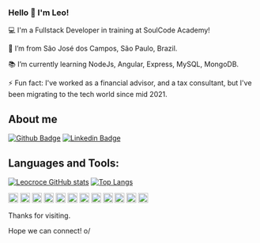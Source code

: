 ### Hello 👋 I'm Leo!

:computer: I'm a Fullstack Developer in training at SoulCode Academy!

:house_with_garden: I’m from São José dos Campos, São Paulo, Brazil.

:books: I’m currently learning NodeJs, Angular, Express, MySQL, MongoDB.

⚡ Fun fact: I've worked as a financial advisor, and a tax consultant, but I've been migrating to the tech world since mid 2021.

## About me

[![Github Badge](https://img.shields.io/badge/-Github-000?style=flat-square&logo=Github&logoColor=white&link=https://github.com/Leocroce)](https://github.com/Leocroce)
[![Linkedin Badge](https://img.shields.io/badge/-LinkedIn-blue?style=flat-square&logo=Linkedin&logoColor=white&link=https://www.linkedin.com/in/leonardo-croce/)](https://www.linkedin.com/in/leonardo-croce/)


## Languages and Tools:

[![Leocroce GitHub stats](https://github-readme-stats.vercel.app/api?username=Leocroce)](https://github.com/Leocroce/github-readme-stats)
[![Top Langs](https://github-readme-stats.vercel.app/api/top-langs/?username=Leocroce&layout=compact)](https://github.com/Leocroce/github-readme-stats)

<p align="left">
<img height="20"src="https://img.shields.io/badge/HTML5-E34F26?style=for-the-badge&logo=html5&logoColor=white">
<img height="20"src="https://img.shields.io/badge/CSS3-1572B6?style=for-the-badge&logo=css3&logoColor=white">
<img height="20"src="https://img.shields.io/badge/JavaScript-323330?style=for-the-badge&logo=javascript&logoColor=F7DF1E">
<img height="20"src="https://img.shields.io/badge/Node.js-43853D?style=for-the-badge&logo=node.js&logoColor=white">
<img height="20"src="https://img.shields.io/badge/TypeScript-007ACC?style=for-the-badge&logo=typescript&logoColor=white">
<img height="20"src="https://img.shields.io/badge/Express.js-404D59?style=for-the-badge">
<img height="20"src="https://img.shields.io/badge/Angular-DD0031?style=for-the-badge&logo=angular&logoColor=white">
<img height="20"src="https://img.shields.io/badge/Bootstrap-563D7C?style=for-the-badge&logo=bootstrap&logoColor=white">
<img height="20"src="https://img.shields.io/badge/jQuery-0769AD?style=for-the-badge&logo=jquery&logoColor=white">
<img height="20"src="https://img.shields.io/badge/MySQL-00000F?style=for-the-badge&logo=mysql&logoColor=white">
<img height="20"src="https://img.shields.io/badge/MongoDB-4EA94B?style=for-the-badge&logo=mongodb&logoColor=white">
<img height="20"src="https://img.shields.io/badge/Heroku-430098?style=for-the-badge&logo=heroku&logoColor=white">
</p>





Thanks for visiting.

Hope we can connect! o/
<!--
**Leocroce/Leocroce** is a ✨ _special_ ✨ repository because its `README.md` (this file) appears on your GitHub profile.

Here are some ideas to get you started:

- 🔭 I’m currently working on ...
- 🌱 I’m currently learning ...
- 👯 I’m looking to collaborate on ...
- 🤔 I’m looking for help with ...
- 💬 Ask me about ...
- 📫 How to reach me: ...
- 😄 Pronouns: ...
- ⚡ Fun fact: ...
-->
